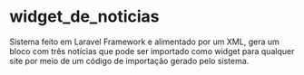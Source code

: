 # widget_de_noticias
Sistema feito em Laravel Framework e alimentado por um XML, gera um bloco com três notícias que pode ser importado como widget para qualquer site por meio de um código de importação gerado pelo sistema.
